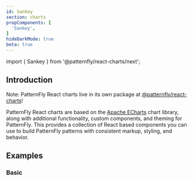 ```yaml
---
id: Sankey
section: charts
propComponents: [
  'Sankey',
]
hideDarkMode: true
beta: true
---
```


import { Sankey } from '@patternfly/react-charts/next';

## Introduction
Note: PatternFly React charts live in its own package at [@patternfly/react-charts](https://www.npmjs.com/package/@patternfly/react-charts)!

PatternFly React charts are based on the [Apache ECharts](https://echarts.apache.org/) chart library, along with additional functionality, custom components, and theming for PatternFly. This provides a collection of React based components you can use to build PatternFly patterns with consistent markup, styling, and behavior.

## Examples
### Basic

```ts file="./Basic.tsx"

```
